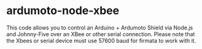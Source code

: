 # ardumoto-node-xbee

This code allows you to control an Arduino + Ardumoto Shield via Node.js and Johnny-Five over an XBee or other serial connection. Please note that the Xbees or serial device must use 57600 baud for firmata to work with it.

